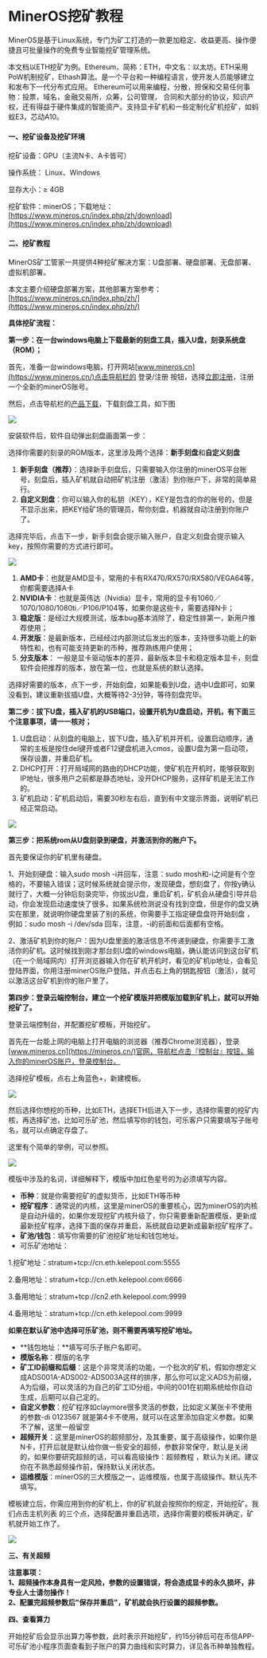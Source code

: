 # MinerOS挖矿教程

MinerOS是基于Linux系统，专门为矿工打造的一款更加稳定、收益更高、操作便捷且可批量操作的免费专业智能挖矿管理系统。

本文档以ETH挖矿为例。Ethereum，简称：ETH，中文名：以太坊。ETH采用PoW机制挖矿，Ethash算法。是一个平台和一种编程语言，使开发人员能够建立和发布下一代分布式应用。 Ethereum可以用来编程，分散，担保和交易任何事物：投票，域名，金融交易所，众筹，公司管理， 合同和大部分的协议，知识产权，还有得益于硬件集成的智能资产。支持显卡矿机和一些定制化矿机挖矿，如蚂蚁E3，芯动A10。

#### 一、**挖矿设备及挖矿环境** <a href="#vkslm" id="vkslm"></a>

挖矿设备：GPU（主流N卡、A卡皆可）

操作系统： Linux、Windows

显存大小：≥ 4GB

挖矿软件：minerOS；下载地址：[https://www.mineros.cn/index.php/zh/download](https://www.mineros.cn/index.php/zh/download)

#### 二、挖矿教程 <a href="#sjoav" id="sjoav"></a>

MinerOS矿工管家一共提供4种挖矿解决方案：U盘部署、硬盘部署、无盘部署、虚拟机部署。

本文主要介绍硬盘部署方案，其他部署方案参考：[https://www.mineros.cn/index.php/zh/](https://www.mineros.cn/index.php/zh/)

**具体挖矿流程：**

**第一步：在一台windows电脑上下载最新的刻盘工具，插入U盘，刻录系统盘（ROM）；**

首先，准备一台windows电脑，打开网站[www.mineros.cn](https://www.mineros.cn/)点击导航栏的 登录/注册 按钮，选择[立即注册](https://dashboard.mineros.cn/#/user/register)，注册一个全新的minerOS账号。

然后，点击导航栏的[产品下载](https://www.mineros.cn/index.php/zh/2019-01-22-10-06-09)，下载刻盘工具，如下图

![](<../../.gitbook/assets/image (146).png>)

安装软件后，软件自动弹出刻盘画面第一步：

选择你需要的刻录的ROM版本，这里涉及两个选择：**新手刻盘**和**自定义刻盘**

1. **新手刻盘（推荐）**：选择新手刻盘后，只需要输入你注册的minerOS平台账号，刻盘后，插入矿机就自动把矿机注册（激活）到你账户下，非常的简单易行。
2. **自定义刻盘**：你可以输入你的私钥（KEY），KEY是包含的你的账号的，但是不显示出来，把KEY给矿场的管理员，帮你刻盘，机器就自动注册到你账户了。

选择完毕后，点击下一步，新手刻盘会提示输入账户，自定义刻盘会提示输入key，按照你需要的方式进行即可。

![](<../../.gitbook/assets/image (162).png>)

1. **AMD卡**：也就是AMD显卡，常用的卡有RX470/RX570/RX580/VEGA64等，你都需要选择A卡
2. **NVIDIA卡**：也就是英伟达（Nvidia）显卡，常用的显卡有1060／1070/1080/1080ti／P106/P104等，如果你是这些卡，需要选择N卡；
3. **稳定版**：是经过大规模测试，版本bug基本消除了，稳定性排第一，新用户推荐使用；
4. **开发版**：是最新版本，已经经过内部测试后发出的版本，支持很多功能上的新特性和，也有可能支持更新的币种，推荐熟练用户使用；
5. **分支版本**： 一般是显卡驱动版本的差异，最新版本显卡和稳定版本显卡，刻盘软件会把推荐的版本，放在第一位，也就是系统的默认选择。

选择好需要的版本，点下一步，开始刻盘，如果能看到U盘，选中U盘即可，如果没看到，建议重新拔插U盘，大概等待2-3分钟，等待刻盘完毕。



**第二步：拔下U盘，插入矿机的USB端口，设置开机为U盘启动，开机，有下面三个注意事项，请一一核对；**

1. U盘启动：从刻盘的电脑上，拔下U盘，插入矿机并开机，设置启动顺序，通常的主板是按住del键开或者F12键盘机进入cmos，设置U盘为第一启动项，保存设置，并重启矿机。
2. DHCP打开：打开局域网的路由的DHCP功能，使矿机在开机时，能够获取到IP地址，很多用户之前都是静态地址，没开DHCP服务，这样矿机是无法工作的。
3. 矿机启动：矿机启动后，需要30秒左右后，直到有中文提示界面，说明矿机已经正常启动。

![](<../../.gitbook/assets/image (106) (1).png>)

**第三步：把系统rom从U盘刻录到硬盘，并激活到你的账户下。**

首先要保证你的矿机里有硬盘。

1、开始刻硬盘：输入sudo mosh -i并回车，注意：sudo mosh和-i之间是有个空格的，不要输入错误；这时候系统就会提示你，发现硬盘，想刻盘了，你按y确认就行了，大概一分钟后刻录完毕，你拔出U盘，重启矿机，矿机会从硬盘引导并启动，你会发现启动速度快了很多。如果系统检测说没有找到空盘，但是你的盘又确实在那里，就说明你硬盘里装了别的系统，你需要手工指定硬盘盘符开始刻盘 ，例如：sudo mosh -i /dev/sda 回车，注意，-i的前面和后面都有空格。

2、激活矿机到你的账户：因为U盘里面的激活信息不传递到硬盘，你需要手工激活你的矿机。这时候找到刚才那台刻U盘的windows电脑，确认能访问到这台矿机（在一个局域网内）打开浏览器输入你在矿机开机时，看见的矿机ip地址，会看见登陆界面，你用注册minerOS账户登陆，并点击右上角的钥匙按钮（激活），就可以激活这台矿机到你的账户里了。

**第四步：登录云端控制台，建立一个挖矿模版并把模版加载到矿机上，就可以开始挖矿了。**

登录云端控制台，并配置挖矿模板，开始挖矿。

首先在一台能上网的电脑上打开电脑的浏览器（推荐Chrome浏览器），登录[www.mineros.cn](https://mineros.cn/)官网，导航栏点击『控制台』按钮，输入你的minerOS账户，登录控制台。

选择挖矿模板，点右上角蓝色+，新建模板。

![](<../../.gitbook/assets/image (140).png>)

然后选择你想挖的币种，比如ETH，选择ETH后进入下一步，选择你需要的挖矿内核，再选择矿池，比如可乐矿池，然后填写你的钱包，可乐客户只需要填写子账号名，就可以点确定存盘了。

这里有个简单的举例，可以参照。

![](<../../.gitbook/assets/image (151).png>)

模版中涉及的名词，详细解释下，模版中加红色星号的为必须填写内容。

* **币种**：就是你需要挖矿的虚拟货币，比如ETH等币种
* **挖矿程序**：通常说的内核，这里是minerOS的重要核心，因为minerOS的内核是自动升级的，如果你发现挖矿内核升级了，你只需要重新配置模版，更新成最新挖矿程序，选择下面的保存并重启，系统就自动更新成最新挖矿程序了。
* **矿池/钱包**：填写你需要的矿池挖矿地址和钱包地址。
* 可乐矿池地址：

1.挖矿地址：stratum+tcp://cn.eth.kelepool.com:5555

2.备用地址：stratum+tcp://cn.eth.kelepool.com:6666

3.备用地址：stratum+tcp://cn2.eth.kelepool.com:9999

4.备用地址：stratum+tcp://cn.eth.kelepool.com:9999

**如果在默认矿池中选择可乐矿池，则不需要再填写挖矿地址。**

* **钱包地址：**填写可乐子账户名即可。
* **模版名称**：模版的名字
* **矿工ID前缀和后缀**：这是个非常灵活的功能，一个批次的矿机，假如你想定义成ADS001A-ADS002-ADS003A这样的排序，那么你可以定义ADS为前缀，A为后缀，可以灵活的为自己的矿工ID分组，中间的001在初期系统给你自动生成，后期可以自己定的。
* **自定义参数**：挖矿程序如claymore很多灵活的参数，比如定义某张卡不使用的参数-di 0123567 就是第4卡不使用，就可以在这里添加自定义参数。如果不了解，这里一般留空
* **超频开关**：这里是minerOS的超频部分，及其重要，属于高级操作，如果你是N卡，打开后就是默认给你做一些安全的超频，参数非常保守，默认是关闭的，如果你要研究超频的话，可以看高级操作：超频教程 ，默认为关闭。建议你在不熟悉超频操作前，保持默认关闭状态。
* **运维模版**：minerOS的三大模版之一，运维模版，也属于高级操作。默认先不填写。

模板建立后，你需应用到你的矿机上，你的矿机就会按照你的规定，开始挖矿。我们点击主机列表 的三个点，选择配置并重启选项，选择你需要的模板并确定，矿机就开始工作了。

![](<../../.gitbook/assets/image (122).png>)

**三、有关超频**

**注意事项：**\
**1、超频操作本身具有一定风险，参数的设置错误，将会造成显卡的永久损坏，非专业人士请勿操作！**\
**2、配置完超频参数后"保存并重启"，矿机就会执行设置的超频参数。**

**四、查看算力**

开始挖矿后会显示出算力等参数，此时表示开始挖矿，约15分钟后可在币信APP-可乐矿池小程序页面查看到子账户的算力曲线和实时算力，详见各币种单独教程。

